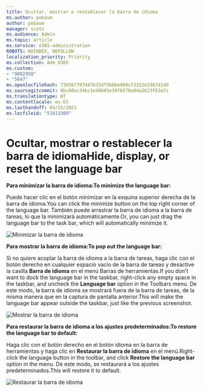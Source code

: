 ```yaml
---
title: Ocultar, mostrar o restablecer la barra de idioma
ms.author: pebaum
author: pebaum
manager: scotv
ms.audience: Admin
ms.topic: article
ms.service: o365-administration
ROBOTS: NOINDEX, NOFOLLOW
localization_priority: Priority
ms.collection: Adm_O365
ms.custom:
- "9002950"
- "5647"
ms.openlocfilehash: 73b567797447635df5b6be960cf3152e2d8741d0
ms.sourcegitcommit: 8bc60ec34bc1e40685e3976576e04a2623f63a7c
ms.translationtype: HT
ms.contentlocale: es-ES
ms.lasthandoff: 04/15/2021
ms.locfileid: "51811509"
---
```

# <a name="hide-display-or-reset-the-language-bar"></a><span data-ttu-id="73e8a-102">Ocultar, mostrar o restablecer la barra de idioma</span><span class="sxs-lookup"><span data-stu-id="73e8a-102">Hide, display, or reset the language bar</span></span>

<span data-ttu-id="73e8a-103">**Para minimizar la barra de idioma:**</span><span class="sxs-lookup"><span data-stu-id="73e8a-103">**To minimize the language bar:**</span></span>

<span data-ttu-id="73e8a-104">Puede hacer clic en el botón minimizar en la esquina superior derecha de la barra de idioma.</span><span class="sxs-lookup"><span data-stu-id="73e8a-104">You can click the minimize button on the top right corner of the language bar.</span></span> <span data-ttu-id="73e8a-105">También puede arrastrar la barra de idioma a la barra de tareas, lo que la minimizará automáticamente.</span><span class="sxs-lookup"><span data-stu-id="73e8a-105">Or, you can just drag the language bar to the task bar, which will automatically minimize it.</span></span>

![Minimizar la barra de idioma](media/minimize-language-bar.png)

<span data-ttu-id="73e8a-107">**Para mostrar la barra de idioma:**</span><span class="sxs-lookup"><span data-stu-id="73e8a-107">**To pop out the language bar:**</span></span>

<span data-ttu-id="73e8a-108">Si no quiere acoplar la barra de idioma a la barra de tareas, haga clic con el botón derecho en cualquier espacio vacío de la barra de tareas y desactive la casilla **Barra de idioma** en el menú Barras de herramientas.</span><span class="sxs-lookup"><span data-stu-id="73e8a-108">If you don't want to dock the language bar in the taskbar, right-click any empty space in the taskbar, and uncheck the **Language bar** option in the Toolbars menu.</span></span> <span data-ttu-id="73e8a-109">De este modo, la barra de idioma se mostrará fuera de la barra de tareas, de la misma manera que en la captura de pantalla anterior.</span><span class="sxs-lookup"><span data-stu-id="73e8a-109">This will make the language bar appear outside the taskbar, just like the previous screenshot.</span></span>

![Mostrar la barra de idioma](media/pop-out-language-bar.png)

<span data-ttu-id="73e8a-111">**Para restaurar la barra de idioma a los ajustes predeterminados:**</span><span class="sxs-lookup"><span data-stu-id="73e8a-111">**To restore the language bar to default:**</span></span>

<span data-ttu-id="73e8a-112">Haga clic con el botón derecho en el botón idioma en la barra de herramientas y haga clic en **Restaurar la barra de idioma** en el menú.</span><span class="sxs-lookup"><span data-stu-id="73e8a-112">Right-click the language button in the toolbar, and click **Restore the language bar** option in the menu.</span></span> <span data-ttu-id="73e8a-113">De este modo, se restaurará a los ajustes predeterminados.</span><span class="sxs-lookup"><span data-stu-id="73e8a-113">This will restore it to default.</span></span>

![Restaurar la barra de idioma](media/restore-language-bar.png)
